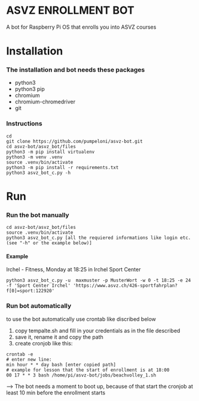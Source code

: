 # ASVZ ENROLLMENT BOT
A bot for Raspberry Pi OS that enrolls you into ASVZ courses

# Installation
### The installation and bot needs these packages
- python3
- python3 pip
- chromium
- chromium-chromedriver
- git

### Instructions
```
cd
git clone https://github.com/pumpeloni/asvz-bot.git
cd asvz-bot/asvz_bot/files
python3 -m pip install virtualenv
python3 -m venv .venv
source .venv/bin/activate
python3 -m pip install -r requirements.txt
python3 asvz_bot_c.py -h
```
# Run
### Run the bot manually
```
cd asvz-bot/asvz_bot/files
source .venv/bin/activate
python3 asvz_bot_c.py [all the requiered informations like login etc. (see "-h" or the example below)]
```
#### Example
Irchel - Fitness, Monday at 18:25 in Irchel Sport Center
```
python3 asvz_bot_c.py -u  maxmuster -p MusterWort -w 0 -t 18:25 -e 24 -f 'Sport Center Irchel' 'https://www.asvz.ch/426-sportfahrplan?f[0]=sport:122920'
```
### Run bot automatically
to use the bot automatically use crontab like discribed below
1. copy tempalte.sh and fill in your credentials as in the file described
2. save it, rename it and copy the path
3. create cronjob like this:
```
crontab -e
# enter new line:
min hour * * day bash [enter copied path]
# example for lesson that the start of enrollment is at 18:00
00 17 * * 3 bash /home/pi/asvz-bot/jobs/beachvolley_1.sh
```
--> The bot needs a moment to boot up, because of that start the cronjob at least 10 min before the enrollment starts

